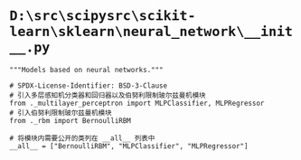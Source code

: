 # `D:\src\scipysrc\scikit-learn\sklearn\neural_network\__init__.py`

```
"""Models based on neural networks."""

# SPDX-License-Identifier: BSD-3-Clause
# 引入多层感知机分类器和回归器以及伯努利限制玻尔兹曼机模块
from ._multilayer_perceptron import MLPClassifier, MLPRegressor
# 引入伯努利限制玻尔兹曼机模块
from ._rbm import BernoulliRBM

# 将模块内需要公开的类列在 __all__ 列表中
__all__ = ["BernoulliRBM", "MLPClassifier", "MLPRegressor"]
```